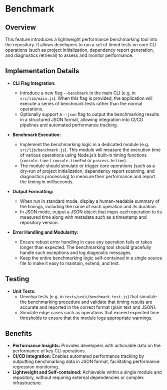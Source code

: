 # Benchmark

## Overview
This feature introduces a lightweight performance benchmarking tool into the repository. It allows developers to run a set of timed tests on core CLI operations (such as project initialization, dependency report generation, and diagnostics retrieval) to assess and monitor performance.

## Implementation Details
- **CLI Flag Integration:**
  - Introduce a new flag `--benchmark` in the main CLI (e.g. in `src/lib/main.js`). When this flag is provided, the application will execute a series of benchmark tests rather than the normal operations.
  - Optionally support a `--json` flag to output the benchmarking results in a structured JSON format, allowing integration into CI/CD pipelines and automated performance tracking.

- **Benchmark Execution:**
  - Implement the benchmarking logic in a dedicated module (e.g. `src/lib/benchmark.js`). This module will measure the execution time of various operations using Node.js’s built-in timing functions (`console.time` / `console.timeEnd` or `process.hrtime`).
  - The module should simulate or trigger core operations (such as a dry-run of project initialization, dependency report scanning, and diagnostics processing) to measure their performance and report the timing in milliseconds.

- **Output Formatting:**
  - When run in standard mode, display a human-readable summary of the timings, including the name of each operation and its duration.
  - In JSON mode, output a JSON object that maps each operation to its measured time along with metadata such as a timestamp and repository version.

- **Error Handling and Modularity:**
  - Ensure robust error handling in case any operation fails or takes longer than expected. The benchmarking tool should gracefully handle such exceptions and log diagnostic messages.
  - Keep the entire benchmarking logic self-contained in a single source file to make it easy to maintain, extend, and test.

## Testing
- **Unit Tests:**
  - Develop tests (e.g. in `tests/unit/benchmark.test.js`) that simulate the benchmarking procedure and validate that timing results are accurate and reported in the correct format (plain text and JSON).
  - Simulate edge cases such as operations that exceed expected time thresholds to ensure that the module logs appropriate warnings.

## Benefits
- **Performance Insights:** Provides developers with actionable data on the performance of key CLI operations.
- **CI/CD Integration:** Enables automated performance tracking by outputting benchmarking data in JSON format, facilitating performance regression monitoring.
- **Lightweight and Self-contained:** Achievable within a single module and repository, without requiring external dependencies or complex infrastructure.
